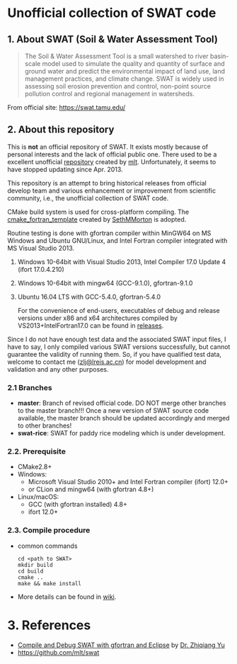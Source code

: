 # Unofficial collection of SWAT code

## 1. About SWAT (Soil & Water Assessment Tool)

> The Soil & Water Assessment Tool is a small watershed to river basin-scale model used to simulate the quality and quantity of surface and ground water and predict the environmental impact of land use, land management practices, and climate change. SWAT is widely used in assessing soil erosion prevention and control, non-point source pollution control and regional management in watersheds.

From official site: https://swat.tamu.edu/

## 2. About this repository

This is **not** an official repository of SWAT. It exists mostly because of personal interests and the lack of official public one. There used to be a excellent unofficial [repository](https://github.com/mlt/swat) created by [mlt](https://github.com/mlt). Unfortunately, it seems to have stopped updating since Apr. 2013.

This repository is an attempt to bring historical releases from official develop team and various enhancement or improvement from scientific community, i.e., the unofficial collection of SWAT code. 

CMake build system is used for cross-platform compiling. The [cmake_fortran_template](https://github.com/SethMMorton/cmake_fortran_template) created by [SethMMorton](https://github.com/SethMMorton) is adopted.

Routine testing is done with gfortran compiler within MinGW64 on MS Windows and Ubuntu GNU/Linux, and Intel Fortran compiler integrated with MS Visual Studio 2013.

1. Windows 10-64bit with Visual Studio 2013, Intel Compiler 17.0 Update 4 (ifort 17.0.4.210)

2. Windows 10-64bit with mingw64 (GCC-9.1.0), gfortran-9.1.0

3. Ubuntu 16.04 LTS with GCC-5.4.0, gfortran-5.4.0

   For the convenience of end-users, executables of debug and release versions under x86 and x64 architectures compiled by VS2013+IntelFortran17.0 can be found in [releases](https://github.com/WatershedModels/SWAT/releases).

Since I do not have enough test data and the associated SWAT input files, I have to say, I only compiled various SWAT versions successfully, but cannot guarantee the validity of running them. So, if you have qualified test data, welcome to contact me (zlj@lreis.ac.cn) for model development and validation and any other purposes.

### 2.1 Branches

+ **master**: Branch of revised official code. DO NOT merge other branches to the master branch!!! Once a new version of SWAT source code available, the master branch should be updated accordingly and merged to other branches!
+ **swat-rice**: SWAT for paddy rice modeling which is under development.

### 2.2. Prerequisite

+ CMake2.8+
+ Windows:
  + Microsoft Visual Studio 2010+ and Intel Fortran compiler (ifort) 12.0+
  + or CLion and mingw64 (with gfortran 4.8+)
+ Linux/macOS:
  + GCC (with gfortran installed) 4.8+
  + ifort 12.0+

### 2.3. Compile procedure

+ common commands

  ```shell
  cd <path to SWAT>
  mkdir build
  cd build
  cmake ..
  make && make install
  ```

+ More details can be found in [wiki](https://github.com/WatershedModels/SWAT/wiki).


# 3. References
+ [Compile and Debug SWAT with gfortran and Eclipse](https://zhiqiangyu.wordpress.com/2014/10/01/compile-and-debug-swat-with-gfortran-and-eclipse/) by [Dr. Zhiqiang Yu](https://github.com/hawklorry)
+ https://github.com/mlt/swat
